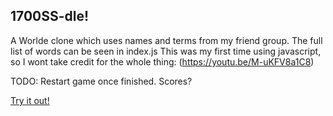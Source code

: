 ## 1700SS-dle!
A Worlde clone which uses names and terms from my friend group.
The full list of words can be seen in index.js
This was my first time using javascript, so I wont take credit for the whole thing: (https://youtu.be/M-uKFV8a1C8)

TODO: Restart game once finished. Scores?

[Try it out!](https://shreywy.github.io/1700SS-dle/)
